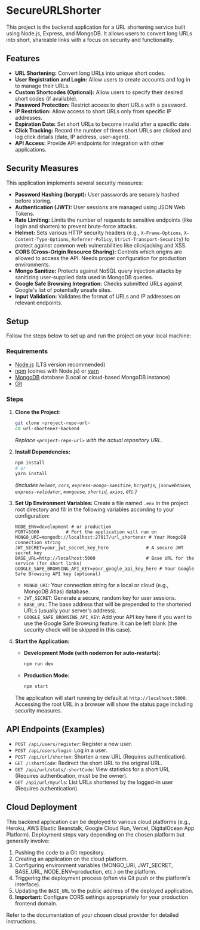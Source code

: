 # SecureURLShorter

This project is the backend application for a URL shortening service built using Node.js, Express, and MongoDB. It allows users to convert long URLs into short, shareable links with a focus on security and functionality.

## Features

*   **URL Shortening:** Convert long URLs into unique short codes.
*   **User Registration and Login:** Allow users to create accounts and log in to manage their URLs.
*   **Custom Shortcodes (Optional):** Allow users to specify their desired short codes (if available).
*   **Password Protection:** Restrict access to short URLs with a password.
*   **IP Restriction:** Allow access to short URLs only from specific IP addresses.
*   **Expiration Date:** Set short URLs to become invalid after a specific date.
*   **Click Tracking:** Record the number of times short URLs are clicked and log click details (date, IP address, user-agent).
*   **API Access:** Provide API endpoints for integration with other applications.

## Security Measures

This application implements several security measures:

*   **Password Hashing (bcrypt):** User passwords are securely hashed before storing.
*   **Authentication (JWT):** User sessions are managed using JSON Web Tokens.
*   **Rate Limiting:** Limits the number of requests to sensitive endpoints (like login and shorten) to prevent brute-force attacks.
*   **Helmet:** Sets various HTTP security headers (e.g., `X-Frame-Options`, `X-Content-Type-Options`, `Referrer-Policy`, `Strict-Transport-Security`) to protect against common web vulnerabilities like clickjacking and XSS.
*   **CORS (Cross-Origin Resource Sharing):** Controls which origins are allowed to access the API. Needs proper configuration for production environments.
*   **Mongo Sanitize:** Protects against NoSQL query injection attacks by sanitizing user-supplied data used in MongoDB queries.
*   **Google Safe Browsing Integration:** Checks submitted URLs against Google's list of potentially unsafe sites.
*   **Input Validation:** Validates the format of URLs and IP addresses on relevant endpoints.

## Setup

Follow the steps below to set up and run the project on your local machine:

### Requirements

*   [Node.js](https://nodejs.org/) (LTS version recommended)
*   [npm](https://www.npmjs.com/) (comes with Node.js) or [yarn](https://yarnpkg.com/)
*   [MongoDB](https://www.mongodb.com/try/download/community) database (Local or cloud-based MongoDB instance)
*   [Git](https://git-scm.com/)

### Steps

1.  **Clone the Project:**
    ```bash
    git clone <project-repo-url>
    cd url-shortener-backend
    ```
    *Replace `<project-repo-url>` with the actual repository URL.*

2.  **Install Dependencies:**
    ```bash
    npm install
    # or
    yarn install
    ```
    *(Includes `helmet`, `cors`, `express-mongo-sanitize`, `bcryptjs`, `jsonwebtoken`, `express-validator`, `mongoose`, `shortid`, `axios`, etc.)*

3.  **Set Up Environment Variables:**
    Create a file named `.env` in the project root directory and fill in the following variables according to your configuration:

    ```dotenv
    NODE_ENV=development # or production
    PORT=5000          # Port the application will run on
    MONGO_URI=mongodb://localhost:27017/url_shortener # Your MongoDB connection string
    JWT_SECRET=your_jwt_secret_key_here              # A secure JWT secret key
    BASE_URL=http://localhost:5000                   # Base URL for the service (for short links)
    GOOGLE_SAFE_BROWSING_API_KEY=your_google_api_key_here # Your Google Safe Browsing API key (optional)
    ```
    *   `MONGO_URI`: Your connection string for a local or cloud (e.g., MongoDB Atlas) database.
    *   `JWT_SECRET`: Generate a secure, random key for user sessions.
    *   `BASE_URL`: The base address that will be prepended to the shortened URLs (usually your server's address).
    *   `GOOGLE_SAFE_BROWSING_API_KEY`: Add your API key here if you want to use the Google Safe Browsing feature. It can be left blank (the security check will be skipped in this case).

4.  **Start the Application:**
    *   **Development Mode (with nodemon for auto-restarts):**
        ```bash
        npm run dev
        ```
    *   **Production Mode:**
        ```bash
        npm start
        ```

    The application will start running by default at `http://localhost:5000`. Accessing the root URL in a browser will show the status page including security measures.

## API Endpoints (Examples)

*   `POST /api/users/register`: Register a new user.
*   `POST /api/users/login`: Log in a user.
*   `POST /api/url/shorten`: Shorten a new URL (Requires authentication).
*   `GET /:shortCode`: Redirect the short URL to the original URL.
*   `GET /api/url/stats/:shortCode`: View statistics for a short URL (Requires authentication, must be the owner).
*   `GET /api/url/myurls`: List URLs shortened by the logged-in user (Requires authentication).

## Cloud Deployment

This backend application can be deployed to various cloud platforms (e.g., Heroku, AWS Elastic Beanstalk, Google Cloud Run, Vercel, DigitalOcean App Platform). Deployment steps vary depending on the chosen platform but generally involve:

1.  Pushing the code to a Git repository.
2.  Creating an application on the cloud platform.
3.  Configuring environment variables (MONGO_URI, JWT_SECRET, BASE_URL, NODE_ENV=production, etc.) on the platform.
4.  Triggering the deployment process (often via Git push or the platform's interface).
5.  Updating the `BASE_URL` to the public address of the deployed application.
6.  **Important:** Configure CORS settings appropriately for your production frontend domain.

Refer to the documentation of your chosen cloud provider for detailed instructions. 
